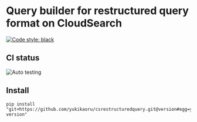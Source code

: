 # Query builder for restructured query format on CloudSearch

[![Code style: black](https://img.shields.io/badge/code%20style-black-000000.svg)](https://github.com/psf/black)

## CI status
![Auto testing](https://github.com/yukikaoru/csrestructuredquery/workflows/Auto%20testing/badge.svg)

## Install

```shell script
pip install "git+https://github.com/yukikaoru/csrestructuredquery.git@version#egg=yukikaoru_csrestructuredquery-version"
```

